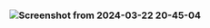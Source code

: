 ### ![Screenshot from 2024-03-22 20-45-04](https://github.com/AbdiAbader/DevopsWithDocker/assets/105592398/78efe3b6-3751-4e4f-9646-4008f6e5a30f)
